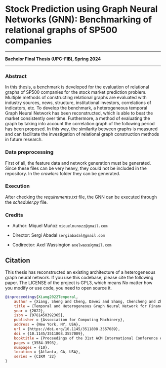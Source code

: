 # Stock Prediction using Graph Neural Networks (GNN): Benchmarking of relational graphs of SP500 companies

---

**Bachelor Final Thesis (UPC-FIB), Spring 2024**


---

### Abstract

In this thesis, a benchmark is developed for the evaluation of relational graphs
of SP500 companies for the stock market prediction problem. Multiple methods of constructing relational graphs are evaluated with industry sources, news,
structure, institutional investors, correlations of indicators, etc. To develop the
benchmark, a heterogeneous temporal Graph Neural Network has been reconstructed, which is able to beat the market consistently over time. 
Furthermore, a method of evaluating the graph by taking into account the correlation
graph of the following period has been proposed. In this way, the similarity
between graphs is measured and can facilitate the investigation of relational
graph construction methods in future research.


### Data preprocessing

First of all, the feature data and network generation must be generated. Since these files can be very heavy, they could not be included in the repository. 
In the *crawlers* folder they can be generated.

### Execution

After checking the *requirements.txt* file, the GNN can be executed through the *scheduler.py* file.

### Credits

- Author: Miquel Muñoz `miquelmunozz@gmail.com`

- Director: Sergi Abadal `sergiabadal@gmail.com`

- Codirector: Axel Wassington `axelwass@gmail.com`


## Citation

This thesis has reconstructed an existing architecture of a heterogeneous graph neural network. If you use this codebase, please cite the following paper.
The LICENSE of the project is GPL3, which means No matter how you modify or use code, you need to open source it.


```bibtex
@inproceedings{Xiang2022Temporal,
    author = {Xiang, Sheng and Cheng, Dawei and Shang, Chencheng and Zhang, Ying and Liang, Yuqi},
    title = {Temporal and Heterogeneous Graph Neural Network for Financial Time Series Prediction},
    year = {2022},
    isbn = {9781450392365},
    publisher = {Association for Computing Machinery},
    address = {New York, NY, USA},
    url = {https://doi.org/10.1145/3511808.3557089},
    doi = {10.1145/3511808.3557089},
    booktitle = {Proceedings of the 31st ACM International Conference on Information & Knowledge Management},
    pages = {3584–3593},
    numpages = {10},
    location = {Atlanta, GA, USA},
    series = {CIKM '22}
}
